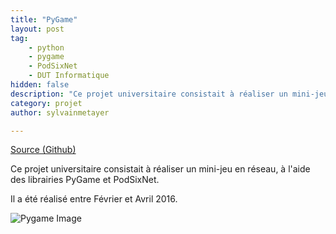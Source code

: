 ```yaml
---
title: "PyGame"
layout: post
tag: 
    - python
    - pygame
    - PodSixNet
    - DUT Informatique
hidden: false
description: "Ce projet universitaire consistait à réaliser un mini-jeu en réseau, à l'aide des librairies PyGame et PodSixNet."
category: projet
author: sylvainmetayer

---
```


[Source (Github)](https://github.com/sylvainmetayer/pygame)

Ce projet universitaire consistait à réaliser un mini-jeu en réseau, à l'aide des librairies PyGame et PodSixNet.

Il a été réalisé entre Février et Avril 2016.

![Pygame Image](projets/pygame.jpg)
